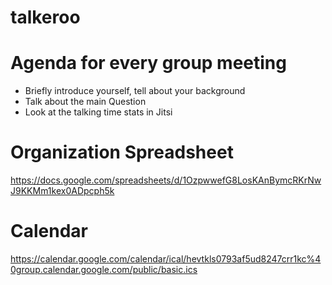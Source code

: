# talkeroo

# Agenda for every group meeting
- Briefly introduce yourself, tell about your background
- Talk about the main Question
- Look at the talking time stats in Jitsi

# Organization Spreadsheet
https://docs.google.com/spreadsheets/d/1OzpwwefG8LosKAnBymcRKrNwJ9KKMm1kex0ADpcph5k


# Calendar
https://calendar.google.com/calendar/ical/hevtkls0793af5ud8247crr1kc%40group.calendar.google.com/public/basic.ics
